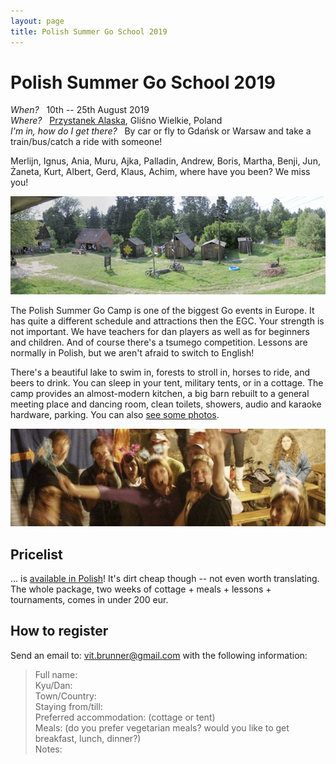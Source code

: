 ```yaml
---
layout: page
title: Polish Summer Go School 2019
---
```


# Polish Summer Go School 2019

*When?* &nbsp; 10th -- 25th August 2019  
*Where?* &nbsp; [Przystanek Alaska](https://www.google.com/maps?q=przystanek+alaska,+glisno+wielkie), Gliśno Wielkie, Poland  
*I'm in, how do I get there?* &nbsp; By car or fly to Gdańsk or Warsaw and take a train/bus/catch a ride with someone!  

Merlijn, Ignus, Ania, Muru, Ajka, Palladin, Andrew, Boris, Martha, Benji, Jun, Żaneta, Kurt, Albert, Gerd, Klaus, Achim, where have you been? We miss you!

![przystanek alaska](/public/palaska.jpg)

The Polish Summer Go Camp is one of the biggest Go events in Europe. It has quite a different schedule and attractions then the EGC. Your strength is not important. We have teachers for dan players as well as for beginners and children. And of course there's a tsumego competition. Lessons are normally in Polish, but we aren't afraid to switch to English!

There's a beautiful lake to swim in, forests to stroll in, horses to ride, and beers to drink. You can sleep in your tent, military tents, or in a cottage. The camp provides an almost-modern kitchen, a big barn rebuilt to a general meeting place and dancing room, clean toilets, showers, audio and karaoke hardware, parking. You can also [see some photos](https://facebook.com/pg/przystanek.alaska.5/photos/).

![przystanek alaska](/public/karaoke.jpg)

## Pricelist

... is [available in Polish](/cennik)! It's dirt cheap though -- not even worth translating. The whole package, two weeks of cottage + meals + lessons + tournaments, comes in under 200 eur.

## How to register

Send an email to: vit.brunner@gmail.com with the following information:

> Full name:  
> Kyu/Dan:   
> Town/Country:  
> Staying from/till:  
> Preferred accommodation: (cottage or tent)  
> Meals: (do you prefer vegetarian meals? would you like to get breakfast, lunch, dinner?)  
> Notes:
